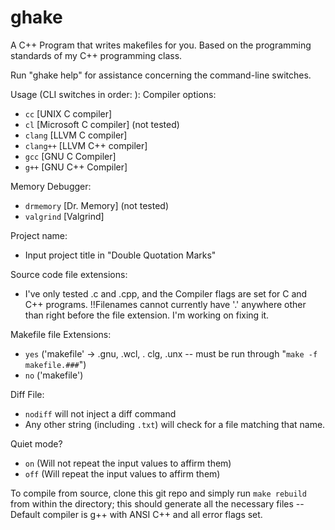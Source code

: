 # ghake
A C++ Program that writes makefiles for you. Based on the programming standards of my C++ programming class.

Run "ghake help" for assistance concerning the command-line switches.

Usage (CLI switches in order: ): 
Compiler options:
- `cc`      [UNIX C compiler]
- `cl`      [Microsoft C compiler] (not tested)
- `clang`   [LLVM C compiler]
- `clang++` [LLVM C++ compiler]
- `gcc`     [GNU C Compiler]
- `g++`     [GNU C++ Compiler]

Memory Debugger: 
- `drmemory` [Dr. Memory] (not tested)
- `valgrind` [Valgrind]

Project name:
- Input project title in "Double Quotation Marks"

Source code file extensions:
- I've only tested .c and .cpp, and the Compiler flags are set for C and C++ programs. !!Filenames cannot currently have '.' anywhere other than right before the file extension. I'm working on fixing it.

Makefile file Extensions:
- `yes` ('makefile' -> .gnu, .wcl, . clg, .unx  -- must be run through "`make -f makefile.###`")
- `no`  ('makefile')

Diff File:
- `nodiff` will not inject a diff command
- Any other string (including `.txt`) will check for a file matching that name.

Quiet mode?
- `on`  (Will not repeat the input values to affirm them)
- `off` (Will repeat the input values to affirm them)

To compile from source, clone this git repo and simply run `make rebuild` from within the directory; this should generate all the necessary files -- Default compiler is g++ with ANSI C++ and all error flags set.
